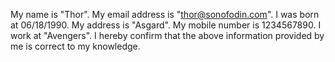 My name is "Thor". My email address is "thor@sonofodin.com".
I was born at 06/18/1990. My address is "Asgard".
My mobile number is 1234567890. I work at "Avengers".
I hereby confirm that the above information provided by me is correct to my knowledge.